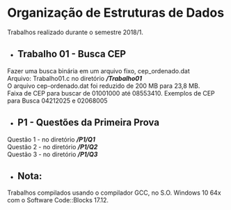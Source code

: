 # Organização de Estruturas de Dados

Trabalhos realizado durante o semestre 2018/1.    

- ## Trabalho 01 - Busca CEP
Fazer uma busca binária em um arquivo fixo, cep_ordenado.dat  
Arquivo: Trabalho01.c no diretório **_/Trabalho01_**  
O arquivo cep-ordenado.dat foi reduzido de 200 MB para 23,8 MB.  
Faixa de CEP para buscar de 01001000 até 08553410. Exemplos de CEP para Busca 04212025 e 02068005    

- ## P1 - Questões da Primeira Prova
Questão 1 - no diretório **_/P1/Q1_**  
Questão 2 - no diretório **_/P1/Q2_**  
Questão 3 - no diretório **_/P1/Q3_**    

- ## Nota:
Trabalhos compilados usando o compilador GCC, no S.O. Windows 10 64x com o Software Code::Blocks 17.12.    
